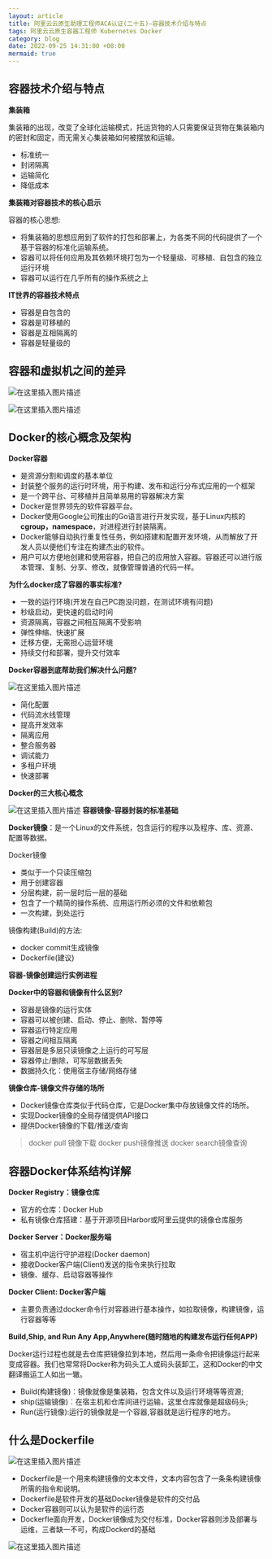 ```yaml
---
layout: article
title: 阿里云云原生助理工程师ACA认证(二十五)—容器技术介绍与特点
tags: 阿里云云原生容器工程师 Kubernetes Docker
category: blog
date: 2022-09-25 14:31:00 +08:00
mermaid: true
---
```

## 容器技术介绍与特点
**集装箱**

集装箱的出现，改变了全球化运输模式，托运货物的人只需要保证货物在集装箱内的密封和固定，而无需关心集装箱如何被摆放和运输。
- 标准统一
- 封闭隔离
- 运输简化
- 降低成本

**集装箱对容器技术的核心启示**

容器的核心思想:

- 将集装箱的思想应用到了软件的打包和部署上，为各类不同的代码提供了一个基于容器的标准化运输系统。
- 容器可以将任何应用及其依赖环境打包为一个轻量级、可移植、自包含的独立运行环境
- 容器可以运行在几乎所有的操作系统之上

**IT世界的容器技术特点**

- 容器是自包含的
- 容器是可移植的
- 容器是互相隔离的
- 容器是轻量级的

## 容器和虚拟机之间的差异
![在这里插入图片描述](https://img-blog.csdnimg.cn/a7bb85851b294c9db937bbb78fd04934.png)

 ![在这里插入图片描述](https://img-blog.csdnimg.cn/4c96fb37fe3041d0bbbdb4de5a60cc8b.png)

## Docker的核心概念及架构
**Docker容器**

- 是资源分割和调度的基本单位
- 封装整个服务的运行时环境，用于构建、发布和运行分布式应用的一个框架
- 是一个跨平台、可移植并且简单易用的容器解决方案
- Docker是世界领先的软件容器平台。
- Docker使用Google公司推出的Go语言进行开发实现，基于Linux内核的**cgroup，namespace**，对进程进行封装隔离。
- Docker能够自动执行重复性任务，例如搭建和配置开发环境，从而解放了开发人员以便他们专注在构建杰出的软件。
- 用户可以方便地创建和使用容器，把自己的应用放入容器。容器还可以进行版本管理、复制、分享、修改，就像管理普通的代码一样。

**为什么docker成了容器的事实标准?**

- 一致的运行环境(开发在自己PC跑没问题，在测试环境有问题)
- 秒级启动，更快速的启动时间
- 资源隔离，容器之间相互隔离不受影响
- 弹性伸缩、快速扩展
- 迁移方便，无需担心运营环境
- 持续交付和部署，提升交付效率

**Docker容器到底帮助我们解决什么问题?**

![在这里插入图片描述](https://img-blog.csdnimg.cn/1064dad8d32647b9aa9596f73d466286.png)


- 简化配置
- 代码流水线管理
- 提高开发效率
- 隔离应用
- 整合服务器
- 调试能力
- 多租户环境
- 快速部署

**Docker的三大核心概念**

![在这里插入图片描述](https://img-blog.csdnimg.cn/6e42f8853f5d4d4e81343a77206bca25.png)
**容器镜像-容器封装的标准基础**

 **Docker镜像**：是一个Linux的文件系统，包含运行的程序以及程序、库、资源、配置等数据。
 
 Docker镜像
 
 - 类似于一个只读压缩包
 - 用于创建容器
 - 分层构建，前一层时后一层的基础
- 包含了一个精简的操作系统、应用运行所必须的文件和依赖包
- 一次构建，到处运行

镜像构建(Build)的方法:
- docker commit生成镜像
- Dockerfile(建议)

 **容器-镜像创建运行实例进程**

**Docker中的容器和镜像有什么区别?**
- 容器是镜像的运行实体
- 容器可以被创建、启动、停止、删除、暂停等
- 容器运行特定应用
- 容器之间相互隔离
- 容器层是多层只读镜像之上运行的可写层
- 容器停止/删除，可写层数据丢失
- 数据持久化：使用宿主存储/网络存储

**镜像仓库-镜像文件存储的场所**

- Docker镜像仓库类似于代码仓库，它是Docker集中存放镜像文件的场所。
- 实现Docker镜像的全局存储提供API接口
- 提供Docker镜像的下载/推送/查询

> docker pull 镜像下载 
> docker push镜像推送 
> docker search镜像查询

## 容器Docker体系结构详解
**Docker Registry：镜像仓库**

- 官方的仓库：Docker Hub
- 私有镜像仓库搭建：基于开源项目Harbor或阿里云提供的镜像仓库服务

**Docker Server：Docker服务端**

- 宿主机中运行守护进程(Docker daemon)
- 接收Docker客户端(Client)发送的指令来执行拉取
- 镜像、缓存、启动容器等操作

**Docker Client: Docker客户端**

- 主要负责通过docker命令行对容器进行基本操作，如拉取镜像，构建镜像，运行容器等等

**Build,Ship, and Run Any App,Anywhere(随时随地的构建发布运行任何APP)**

Docker运行过程也就是去仓库把镜像拉到本地，然后用一条命令把镜像运行起来变成容器。我们也常常将Docker称为码头工人或码头装卸工，这和Docker的中文翻译搬运工人如出一辙。

- Build(构建镜像)︰镜像就像是集装箱，包含文件以及运行环境等等资源;
- ship(运输镜像)︰在宿主机和仓库间进行运输，这里仓库就像是超级码头;
- Run(运行镜像):运行的镜像就是一个容器,容器就是运行程序的地方。

## 什么是Dockerfile
![在这里插入图片描述](https://img-blog.csdnimg.cn/f497d51d11014fe7aa3891ca9083587c.png)

- Dockerfile是一个用来构建镜像的文本文件，文本内容包含了一条条构建镜像所需的指令和说明。
- Dockerfile是软件开发的基础Docker镜像是软件的交付品
- Docker容器则可以认为是软件的运行态
- Dockerfle面向开发，Docker镜像成为交付标准，Docker容器则涉及部署与运维，三者缺一不可，构成Dockerd的基础

![在这里插入图片描述](https://img-blog.csdnimg.cn/d41049cceb0f48c4b36cd98efd2656b7.png)
